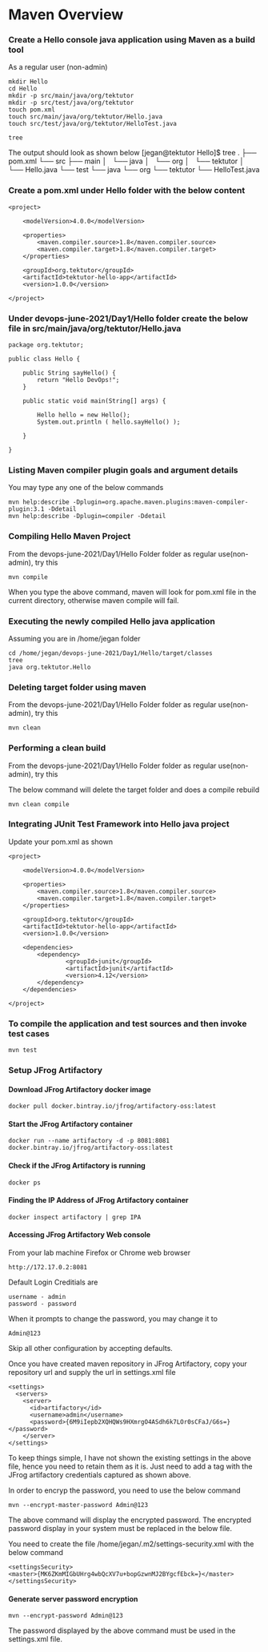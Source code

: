 # Maven Overview

### Create a Hello console java application using Maven as a build tool
As a regular user (non-admin)
```devops-june-2021/Day1/Hello/target/classes
mkdir Hello
cd Hello
mkdir -p src/main/java/org/tektutor
mkdir -p src/test/java/org/tektutor
touch pom.xml
touch src/main/java/org/tektutor/Hello.java
touch src/test/java/org/tektutor/HelloTest.java

tree
```

The output should look as shown below
[jegan@tektutor Hello]$ tree
.
├── pom.xml
└── src
    ├── main
    │   └── java
    │       └── org
    │           └── tektutor
    │               └── Hello.java
    └── test
        └── java
            └── org
                └── tektutor
                    └── HelloTest.java
                    

### Create a pom.xml under Hello folder with the below content
```
<project>
	
	<modelVersion>4.0.0</modelVersion>

	<properties>
		<maven.compiler.source>1.8</maven.compiler.source>
		<maven.compiler.target>1.8</maven.compiler.target>
	</properties>

	<groupId>org.tektutor</groupId>
	<artifactId>tektutor-hello-app</artifactId>
	<version>1.0.0</version>

</project>
```

### Under devops-june-2021/Day1/Hello folder create the below file in src/main/java/org/tektutor/Hello.java
```
package org.tektutor;

public class Hello {

	public String sayHello() {
		return "Hello DevOps!";
	}

	public static void main(String[] args) {
		
		Hello hello = new Hello();
		System.out.println ( hello.sayHello() );

	}

}
```

### Listing Maven compiler plugin goals and argument details
You may type any one of the below commands
```
mvn help:describe -Dplugin=org.apache.maven.plugins:maven-compiler-plugin:3.1 -Ddetail
mvn help:describe -Dplugin=compiler -Ddetail
```

### Compiling Hello Maven Project
From the devops-june-2021/Day1/Hello Folder folder as regular use(non-admin), try this
```
mvn compile
```
When you type the above command, maven will look for pom.xml file in the current directory, otherwise maven compile will fail.

### Executing the newly compiled Hello java application
Assuming you are in /home/jegan folder
````
cd /home/jegan/devops-june-2021/Day1/Hello/target/classes
tree
java org.tektutor.Hello
````
### Deleting target folder using maven
From the devops-june-2021/Day1/Hello Folder folder as regular use(non-admin), try this

```
mvn clean
```

### Performing a clean build
From the devops-june-2021/Day1/Hello Folder folder as regular use(non-admin), try this

The below command will delete the target folder and does a compile rebuild
```
mvn clean compile
```
### Integrating JUnit Test Framework into Hello java project
Update your pom.xml as shown 
```
<project>
	
	<modelVersion>4.0.0</modelVersion>

	<properties>
		<maven.compiler.source>1.8</maven.compiler.source>
		<maven.compiler.target>1.8</maven.compiler.target>
	</properties>

	<groupId>org.tektutor</groupId>
	<artifactId>tektutor-hello-app</artifactId>
	<version>1.0.0</version>

	<dependencies>
		<dependency>
				<groupId>junit</groupId>
				<artifactId>junit</artifactId>
				<version>4.12</version>
		</dependency>
	</dependencies>

</project>
```
### To compile the application and test sources and then invoke test cases
```
mvn test
```

### Setup JFrog Artifactory

#### Download JFrog Artifactory docker image
```
docker pull docker.bintray.io/jfrog/artifactory-oss:latest
```

#### Start the JFrog Artifactory container
```
docker run --name artifactory -d -p 8081:8081 docker.bintray.io/jfrog/artifactory-oss:latest
```

#### Check if the JFrog Artifactory is running
```
docker ps
```

#### Finding the IP Address of JFrog Artifactory container
```
docker inspect artifactory | grep IPA
```

#### Accessing JFrog Artifactory Web console
From your lab machine Firefox or Chrome web browser
```
http://172.17.0.2:8081
```
Default Login Creditials are
```
username - admin
password - password
```
When it prompts to change the password, you may change it to
```
Admin@123
```
Skip all other configuration by accepting defaults.

Once you have created maven repository in JFrog Artifactory, copy your repository url and supply the url in settings.xml file
```
<settings>
  <servers>
    <server>
      <id>artifactory</id>
      <username>admin</username>
      <password>{6M9iIepb2XQHQWs9HXmrgO4ASdh6k7LOr0sCFaJ/G6s=}</password>
    </server>
</settings>
```	
To keep things simple, I have not shown the existing settings in the above file, hence you need to retain them as it is. Just need to add a <server></server> tag with the JFrog artifactory credentials captured as shown above.
	
In order to encryp the password, you need to use the below command
```
mvn --encrypt-master-password Admin@123
```
The above command will display the encrypted password. The encrypted password display in your system must be replaced in the below file.
	
You need to create the file /home/jegan/.m2/settings-security.xml with the below command
```
<settingsSecurity>                                                                                                                    	<master>{MK6ZKmMIGbUHrg4wbQcXV7u+bopGzwnMJ2BYgcfEbck=}</master>                                                             
</settingsSecurity> 	
```

#### Generate server password encryption
```	
mvn --encrypt-password Admin@123
```
The password displayed by the above command must be used in the settings.xml file.
	
